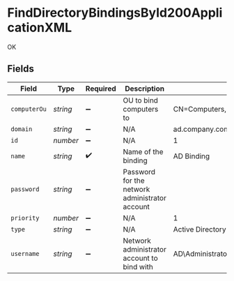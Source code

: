 # FindDirectoryBindingsById200ApplicationXML

OK


## Fields

| Field                                          | Type                                           | Required                                       | Description                                    | Example                                        |
| ---------------------------------------------- | ---------------------------------------------- | ---------------------------------------------- | ---------------------------------------------- | ---------------------------------------------- |
| `computerOu`                                   | *string*                                       | :heavy_minus_sign:                             | OU to bind computers to                        | CN=Computers,DC=ad,DC=company,DC=com           |
| `domain`                                       | *string*                                       | :heavy_minus_sign:                             | N/A                                            | ad.company.com                                 |
| `id`                                           | *number*                                       | :heavy_minus_sign:                             | N/A                                            | 1                                              |
| `name`                                         | *string*                                       | :heavy_check_mark:                             | Name of the binding                            | AD Binding                                     |
| `password`                                     | *string*                                       | :heavy_minus_sign:                             | Password for the network administrator account |                                                |
| `priority`                                     | *number*                                       | :heavy_minus_sign:                             | N/A                                            | 1                                              |
| `type`                                         | *string*                                       | :heavy_minus_sign:                             | N/A                                            | Active Directory                               |
| `username`                                     | *string*                                       | :heavy_minus_sign:                             | Network administrator account to bind with     | AD\Administrator                               |